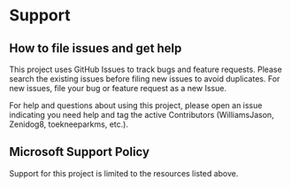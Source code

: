 # Support

## How to file issues and get help  

This project uses GitHub Issues to track bugs and feature requests. Please search the existing 
issues before filing new issues to avoid duplicates.  For new issues, file your bug or 
feature request as a new Issue.

For help and questions about using this project, please open an issue indicating you need help and tag the active Contributors (WilliamsJason, Zenidog8, toekneeparkms, etc.).

## Microsoft Support Policy  

Support for this project is limited to the resources listed above.

